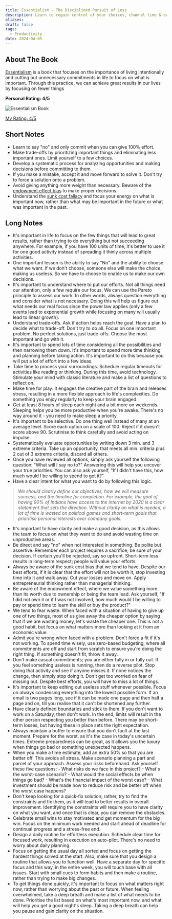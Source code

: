 ```yaml
---
title: Essentialism - The Disciplined Pursuit of Less
description: Learn to regain control of your choices, channel time & energy into what truly matters, and improve your productivity. A recommended read for  the overcommitted and oveloaded
aliases: 
draft: false
tags:
  - Productivity
date: 2024-04-05
---
```


## About The Book

[Essentialism](https://amzn.to/4ce7kRU) is a book that focuses on the importance of living intentionally and cutting out unnecessary commitments in life to focus on what is important. Through this practice, we can achieve great results in our lives by focusing on fewer things

**Personal Rating: 4/5**

![Essentialism Book](https://i.imgur.com/HUkl1vP.png)

[My Rating: 4/5](https://amzn.to/3fpkhzj**)


## Short Notes

- Learn to say "no" and only commit when you can give 100% effort.
- Make trade-offs by prioritizing important things and eliminating less important ones. Limit yourself to a few choices.
- Develop a systematic process for analyzing opportunities and making decisions before committing to them.
- If you make a mistake, accept it and move forward to solve it. Don't try to force a solution onto a problem.
- Avoid giving anything more weight than necessary. Beware of the [endowment effect bias](https://thedecisionlab.com/biases/endowment-effect) to make proper decisions.
- Understand the [sunk cost fallacy](https://thedecisionlab.com/biases/the-sunk-cost-fallacy) and focus your energy on what is important now, rather than what may be important in the future or what was important in the past.

## Long Notes

- It's important in life to focus on the few things that will lead to great results, rather than trying to do everything but not succeeding anywhere. For example, if you have 100 units of time, it's better to use it for one good activity instead of spreading it thinly across multiple activities.
- One important lesson is the ability to say "No" and the ability to choose what we want. If we don't choose, someone else will make the choice, making us useless. So we have to choose to enable us to make our own decisions.
- It's important to understand where to put our efforts. Not all things need our attention, only a few require our focus. We can use the Pareto principle to assess our work. In other words, always question everything and consider what is not necessary. Doing this will help us figure out what needs our real focus since the power law applies (only a few events lead to exponential growth while focusing on many will usually lead to linear growth).
- Understand trade-offs. Ask if action helps reach the goal. Have a plan to decide what to trade-off. Don't try to do all. Focus on one important problem. No perfect solutions, just trade-offs. Choose the most important and go with it.
- It's important to spend lots of time considering all the possibilities and then narrowing them down. It's important to spend more time thinking and planning before taking action. It's important to do this because you will put a lot of effort into a few ideas.
- Take time to process your surroundings. Schedule regular timeouts for activities like reading or thinking. During this time, avoid technology. Stimulate your mind with classic literature and make a list of questions to reflect on.
- Make time for play: it engages the creative part of the brain and releases stress, resulting in a more flexible approach to life's complexities. Do something you enjoy regularly to keep your brain engaged.
- Get at least 8 hours of sleep each night and a bit more on weekends. Sleeping helps you be more productive when you're awake. There's no way around it - you need to make sleep a priority.
- It's important to be selective. Do one thing well instead of many at an average level. Score each option on a scale of 100. Reject if it doesn't score above 90. Scrutinise to think carefully and avoid acting on impulse.
- Systematically evaluate opportunities by writing down 3 min. and 3 extreme criteria. Take up an opportunity. that meets all min. criteria plus 2 out of 3 extreme criteria, discard all others.
- Once you have reviewed all options, simply ask yourself the following question: "What will I say no to?" Answering this will help you uncover your true priorities. You can also ask yourself, "If I didn't have this, how much would I be willing to spend to get it?”
- Have a clear intent for what you want to do by following this logic.

> _We should clearly define our objectives, how we will measure success, and the timeline for completion. For example, the goal of having 90% of Indians have access to the internet by 2020 is a clear statement that sets the direction. Without clarity on what is needed, a lot of time is wasted on political games and short-term goals that prioritise personal interests over company goals._

- It's important to have clarity and make a good decision, as this allows the team to focus on what they want to do and avoid wasting time on unproductive areas.
- Be direct and say "no" when not interested in something. Be polite but assertive. Remember each project requires a sacrifice; be sure of your decision. If certain you'll be rejected, say so upfront. Short-term loss results in long-term respect; people will value your efforts.
- Always be aware of the sunk cost bias that we tend to have. Despite our best efforts, if it is clear that the effort will not be worth it, stop investing time into it and walk away. Cut your losses and move on. Apply entrepreneurial thinking rather than managerial thinking.
- Be aware of the endowment effect, where we value something more than its worth due to ownership or being the team lead. Ask yourself, "If I did not own it or if I was not involved, how much would I be willing to pay or spend time to learn the skill or buy the product?"
- We tend to fear waste. When faced with a situation of having to give up one of two things, most of us give away the cheaper option by saying that if we are wasting money, let's waste the cheaper one. This is not a good habit, but focus on what matters more than looking at it from an economic value.
- Admit you're wrong when faced with a problem. Don't force a fit if it's not working. To spend time wisely, use zero-based budgeting, where all commitments are off and start from scratch to ensure you're doing the right thing. If something doesn't fit, throw it away.
- Don't make casual commitments; you are either fully in or fully out. If you feel something useless is running, then do a reverse pilot. Stop doing that activity and see if anyone misses it. If none notices the change, then simply stop doing it. Don't get too worried on fear of missing out. Despite best efforts, you will have to miss a lot of things.
- It's important to keep editing out useless stuff whenever possible. Focus on always condensing everything into the lowest possible form. If an email is two pages long, see if it can be made one page and then half a page and on, till you realise that it can't be shortened any further.
- Have clearly defined boundaries and stick to them. If you don't want to work on a Saturday, then don't work. In the end, limits will result in the other person respecting you better than before. There may be short-term losses, but having these in place sets the right expectation.
- Always maintain a buffer to ensure that you don't fault at the last moment. Prepare for the worst, as it's the case in today's uncertain times. Extreme preparedness can be great, as it allows you the luxury when things go bad or something unexpected happens.
- When you make a time estimate, add an extra 50% so that you are better off. This avoids all stress. Make scenario planning a part and parcel of your approach. Assess your risks beforehand. Ask yourself these five questions:
	  - What risks do we face in this project?
	  - What's the worst-case scenario?
	  - What would the social effects be when things go bad?
	  - What's the financial impact of the worst case?
	  - What investment should be made now to reduce risk and be better off when the worst case happens?
- Don't keep looking for a quick-fix solution; rather, try to find the constraints and fix them, as it will lead to better results in overall improvement. Identifying the constraints will require you to have clarity on what you want, and once that is clear, you can remove the obstacles.
- Celebrate small wins to stay motivated and get momentum for the big win. Focus on the minimum work needed and start ahead of deadline for continual progress and a stress-free end.
- Design a daily routine for effortless execution. Schedule clear time for focused work, resulting in execution on auto-pilot. There's no need to worry about daily planning.
- Focus on getting the usual day all sorted and focus on getting the hardest things solved at the start. Also, make sure that you design a routine that allows you to function well. Have a separate day for specific focus and this way, in the entire week, you will touch base with all issues. Start with small cues to form habits and then make a routine, rather than trying to make big changes.
- To get things done quickly, it's important to focus on what matters right now, rather than worrying about the past or future. When feeling overwhelmed, take a deep breath and make a list of what needs to be done. Prioritise the list based on what's most important now, and what will help you get a good night's sleep. Taking a deep breath can help you pause and gain clarity on the situation.
